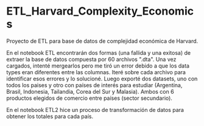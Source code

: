 # ETL_Harvard_Complexity_Economics
Proyecto de ETL para base de datos de complejidad económica de Harvard.

En el notebook ETL encontrarán dos formas (una fallida y una exitosa) de extraer la base de datos compuesta por 60 archivos ".dta". 
Una vez cargados, intenté mergearlos pero me tiró un error debido a que los data types eran diferentes entre las columnas.
Iteré sobre cada archivo para identificar esos errores y lo solucioné.
Luego exporté dos datasets, uno con todos los paises y otro con países de interés para estudiar (Argentina, Brasil, Indonesia, Tailandia, Corea del Sur y Malasia).
Ambos con 6 productos elegidos de comercio entre países (sector secundario).

En el notebook ETL2 hice un proceso de transformación de datos para obtener los totales para cada país.
